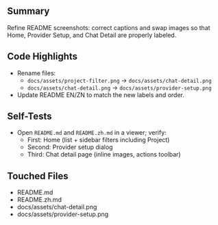 ## Summary

Refine README screenshots: correct captions and swap images so that Home, Provider Setup, and Chat Detail are properly labeled.

## Code Highlights

- Rename files:
  - `docs/assets/project-filter.png` → `docs/assets/chat-detail.png`
  - `docs/assets/chat-detail.png` → `docs/assets/provider-setup.png`
- Update README EN/ZN to match the new labels and order.

## Self-Tests

- Open `README.md` and `README.zh.md` in a viewer; verify:
  - First: Home (list + sidebar filters including Project)
  - Second: Provider setup dialog
  - Third: Chat detail page (inline images, actions toolbar)

## Touched Files

- README.md
- README.zh.md
- docs/assets/chat-detail.png
- docs/assets/provider-setup.png

